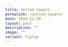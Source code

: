 ```yaml
---
title: United Square
permalink: /united-square/
date: 2024-12-30
layout: post
description: ""
image: ""
variant: tiptap
---
```

